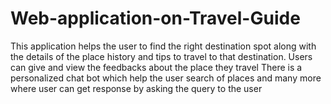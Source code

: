 # Web-application-on-Travel-Guide
This application helps the user to find the right destination spot along with the details of the place history and tips to travel to that destination.
Users can give and view the feedbacks about the place they travel
There is a personalized chat bot which help the user search of places and many more where user can get response by asking the query to the user
